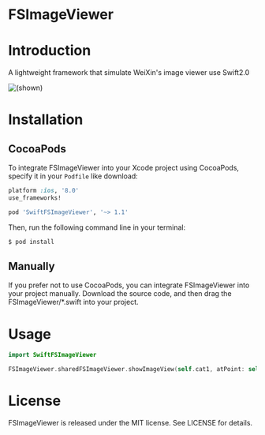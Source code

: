 # FSImageViewer

# Introduction
A lightweight framework that simulate WeiXin's image viewer use Swift2.0

![(shown)](https://github.com/ldjhust/FSImageViewer/blob/master/demogif.gif)

# Installation
## CocoaPods
To integrate FSImageViewer into your Xcode project using CocoaPods, specify it in your `Podfile` like download:

```ruby
platform :ios, '8.0'
use_frameworks!

pod 'SwiftFSImageViewer', '~> 1.1'
```

Then, run the following command line in your terminal:

```bash
$ pod install
```

## Manually
If you prefer not to use CocoaPods, you can integrate FSImageViewer into your project manually. Download the source code, and then drag the FSImageViewer/*.swift into your project.

# Usage
```swift
import SwiftFSImageViewer

FSImageViewer.sharedFSImageViewer.showImageView(self.cat1, atPoint: self.cat1.center)
```

# License

FSImageViewer is released under the MIT license. See LICENSE for details.
